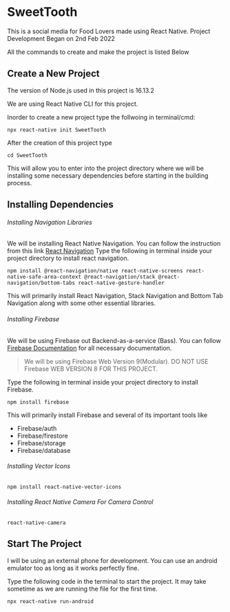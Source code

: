 # SweetTooth
This is a social media for Food Lovers made using React Native. Project Development Began on 2nd Feb 2022

All the commands to create and make the project is listed Below

## Create a New Project
The version of Node.js used in this project is 16.13.2 

We are using React Native CLI for this project.

Inorder to create a new project type the follwoing in terminal/cmd:
```
npx react-native init SweetTooth
```
After the creation of this project type
```
cd SweetTooth
```
This will allow you to enter into the project directory where we will be installing some necessary dependencies before starting in the building process.
## Installing Dependencies

###### Installing Navigation Libraries

We will be installing React Native Navigation. You can follow the instruction from this link [React Navigation](https://reactnavigation.org/docs/getting-started)
Type the following in terminal inside your project directory to install react navigation.
```
npm install @react-navigation/native react-native-screens react-native-safe-area-context @react-navigation/stack @react-navigation/bottom-tabs react-native-gesture-handler
```
This will primarily install React Navigation, Stack Navigation and Bottom Tab Navigation along with some other essential libraries.


###### Installing Firebase

We will be using Firebase out Backend-as-a-service (Bass). You can follow [Firebase Documentation](https://firebase.google.com/docs/build) for all necessary documentation.

> We will be using Firebase Web Version 9(Modular). DO NOT USE Firebase WEB VERSION 8 FOR THIS PROJECT.
 
Type the following in terminal inside your project directory to install Firebase.
```
npm install firebase
```
This will primarily install Firebase and several of its important tools like 
- Firebase/auth
- Firebase/firestore
- Firebase/storage
- Firebase/database

###### Installing Vector Icons

```
npm install react-native-vector-icons
```

###### Installing React Native Camera For Camera Control
```
react-native-camera
```

## Start The Project

I will be using an external phone for development. You can use an android emulator too as long as it works perfectly fine.

Type the following code in the terminal to start the project. It may take sometime as we are running the file for the first time.
```
npx react-native run-android
```

